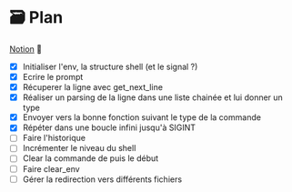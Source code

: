 # 🗃️ Plan

[Notion](https://agatocherry.notion.site/Minishell-d9d2a462a1384b26ae9491338da6e053) 📌

- [x] Initialiser l'env, la structure shell (et le signal ?)
- [x] Ecrire le prompt
- [x] Récuperer la ligne avec get_next_line
- [x] Réaliser un parsing de la ligne dans une liste chainée et lui donner un type
- [x] Envoyer vers la bonne fonction suivant le type de la commande
- [x] Répéter dans une boucle infini jusqu'à SIGINT
- [ ] Faire l'historique
- [ ] Incrémenter le niveau du shell
- [ ] Clear la commande de puis le début
- [ ] Faire clear_env
- [ ] Gérer la redirection vers différents fichiers